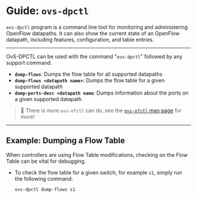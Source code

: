 # Guide: `ovs-dpctl`

`ovs-dpctl` program is a command line tool for monitoring and administering OpenFlow datapaths. It can also show the current state of an OpenFlow datapath, including features, configuration, and table entries. 

---

OvS-DPCTL can be used with the command "`ovs-dpctl`" followed by any support command.

  - **`dump-flows`**: Dumps the flow table for all supported datapaths
  - **`dump-flows <datapath name>`**: Dumps the flow table for a given supported datapath
  - **`dump-ports-desc <datapath name`**: Dumps information about the ports on a given supported datapath

> 📖 There is more `ovs-ofctl` can do, see the [`ovs-ofctl` man page](https://manpages.ubuntu.com/manpages/focal/en/man8/ovs-dpctl.8.html) for more!

---

## Example: Dumping a Flow Table

When controllers are using Flow Table modifications, checking on the Flow Table can be vital for debugging.

- To check the flow table for a given switch, for example `s1`, simply run the following command:
  ```
  ovs-dpctl dump-flows s1
  ```